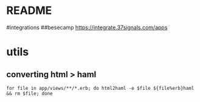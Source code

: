 # README



#integrations
##besecamp
https://integrate.37signals.com/apps


# utils
## converting html > haml
```
for file in app/views/**/*.erb; do html2haml -e $file ${file%erb}haml && rm $file; done
```
